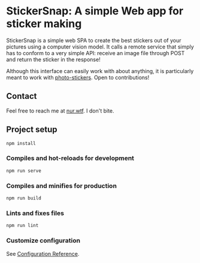 # StickerSnap: A simple Web app for sticker making

StickerSnap is a simple web SPA to create the best stickers out of your pictures using a computer vision model. It calls a remote service that simply has to conform to a very simple API: receive an image file through POST and return the sticker in the response!

Although this interface can easily work with about anything, it is particularly meant to work with [photo-stickers](https://github.com/nur-systems/photo-stickers). Open to contributions!

## Contact

Feel free to reach me at [nur.wtf](https://nur.wtf/). I don't bite.

## Project setup
```
npm install
```

### Compiles and hot-reloads for development
```
npm run serve
```

### Compiles and minifies for production
```
npm run build
```

### Lints and fixes files
```
npm run lint
```

### Customize configuration
See [Configuration Reference](https://cli.vuejs.org/config/).
